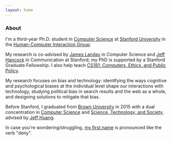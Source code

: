 ```yaml
---
layout: home
---
```


### About 

I'm a third-year Ph.D. student in [Computer Science][cs] at [Stanford University][stanford] in the [Human-Computer Interaction Group][hci].

My research is co-advised by [James Landay][landay] in Computer Science and [Jeff Hancock][hancock] in Communication at Stanford; my PhD is supported by a Stanford Graduate Fellowship. I also help teach [CS181: Computers, Ethics, and Public Policy][cs181].

My research focuses on bias and technology: identifying the ways cognitive and psychological biases at the individual level shape our interactions with technology, studying political bias in search results and the web as a whole, and designing solutions to mitigate that bias. 

Before Stanford, I graduated from [Brown University][brown] in 2015 with a dual concentration in [Computer Science][browncs] and [Science, Technology, and Society][sts], advised by [Jeff Huang][huang].

In case you're wondering/struggling, [my first name][danae] is pronounced like the verb "deny". 

[stanford]: https://www.stanford.edu/
[brown]: https://www.brown.edu/
[cs]: http://www-cs.stanford.edu/
[cs181]: https://stanfordcs181.github.io
[danae]: https://en.wikipedia.org/wiki/Danaë
[hci]:http://hci.stanford.edu/
[sts]: http://www.brown.edu/academics/science-and-technology-studies/
[browncs]: https://cs.brown.edu/
[brownhci]: http://hci.cs.brown.edu/
[hancock]: http://jeff-hancock.com
[huang]: http://jeffhuang.com/
[landay]: https://profiles.stanford.edu/james-landay
[msb]: http://hci.stanford.edu/msb/
[mm]: http://metamind.io
